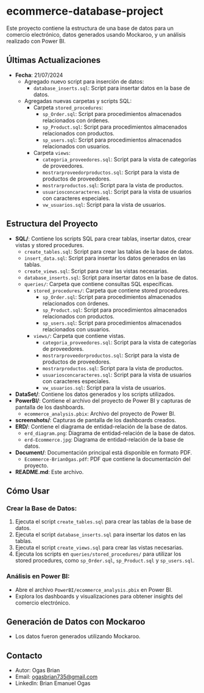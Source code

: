 # ecommerce-database-project
Este proyecto contiene la estructura de una base de datos para un comercio electrónico, datos generados usando Mockaroo, y un análisis realizado con Power BI.
## Últimas Actualizaciones

- **Fecha**: 21/07/2024
  - Agregado nuevo script para inserción de datos:
    - `database_inserts.sql`: Script para insertar datos en la base de datos.
  - Agregadas nuevas carpetas y scripts SQL:
    - Carpeta `stored_procedures`:
      - `sp_Order.sql`: Script para procedimientos almacenados relacionados con órdenes.
      - `sp_Product.sql`: Script para procedimientos almacenados relacionados con productos.
      - `sp_users.sql`: Script para procedimientos almacenados relacionados con usuarios.
    - Carpeta `views`:
      - `categoria_proveedores.sql`: Script para la vista de categorías de proveedores.
      - `mostrarproveedorproductos.sql`: Script para la vista de productos de proveedores.
      - `mostrarproductos.sql`: Script para la vista de productos.
      - `usuariosconcaracteres.sql`: Script para la vista de usuarios con caracteres especiales.
      - `vw_usuarios.sql`: Script para la vista de usuarios.

## Estructura del Proyecto

- **SQL/**: Contiene los scripts SQL para crear tablas, insertar datos, crear vistas y stored procedures.
  - `create_tables.sql`: Script para crear las tablas de la base de datos.
  - `insert_data.sql`: Script para insertar los datos generados en las tablas.
  - `create_views.sql`: Script para crear las vistas necesarias.
  - `database_inserts.sql`: Script para insertar datos en la base de datos.
  - `queries/`: Carpeta que contiene consultas SQL específicas.
    - `stored_procedures/`: Carpeta que contiene stored procedures.
      - `sp_Order.sql`: Script para procedimientos almacenados relacionados con órdenes.
      - `sp_Product.sql`: Script para procedimientos almacenados relacionados con productos.
      - `sp_users.sql`: Script para procedimientos almacenados relacionados con usuarios.
    - `views/`: Carpeta que contiene vistas.
      - `categoria_proveedores.sql`: Script para la vista de categorías de proveedores.
      - `mostrarproveedorproductos.sql`: Script para la vista de productos de proveedores.
      - `mostrarproductos.sql`: Script para la vista de productos.
      - `usuariosconcaracteres.sql`: Script para la vista de usuarios con caracteres especiales.
      - `vw_usuarios.sql`: Script para la vista de usuarios.
- **DataSet/**: Contiene los datos generados y los scripts utilizados.
- **PowerBI/**: Contiene el archivo del proyecto de Power BI y capturas de pantalla de los dashboards.
  - `ecommerce_analysis.pbix`: Archivo del proyecto de Power BI.
- **screenshots/**: Capturas de pantalla de los dashboards creados.
- **ERD/**: Contiene el diagrama de entidad-relación de la base de datos.
  - `erd_diagram.png`: Diagrama de entidad-relación de la base de datos.
  - `erd-Ecommerce.jpg`: Diagrama de entidad-relación de la base de datos.
- **Document/**: Documentación principal está disponible en formato PDF.
  - `Ecommerce-BrianOgas.pdf`: PDF que contiene la documentación del proyecto.
- **README.md**: Este archivo.

## Cómo Usar

### Crear la Base de Datos:

1. Ejecuta el script `create_tables.sql` para crear las tablas de la base de datos.
2. Ejecuta el script `database_inserts.sql` para insertar los datos en las tablas.
3. Ejecuta el script `create_views.sql` para crear las vistas necesarias.
4. Ejecuta los scripts en `queries/stored_procedures/` para utilizar los stored procedures, como `sp_Order.sql`, `sp_Product.sql` y `sp_users.sql`.

### Análisis en Power BI:

- Abre el archivo `PowerBI/ecommerce_analysis.pbix` en Power BI.
- Explora los dashboards y visualizaciones para obtener insights del comercio electrónico.

## Generación de Datos con Mockaroo

- Los datos fueron generados utilizando Mockaroo.

## Contacto

- Autor: Ogas Brian
- Email: ogasbrian735@gmail.com
- LinkedIn: Brian Emanuel Ogas
